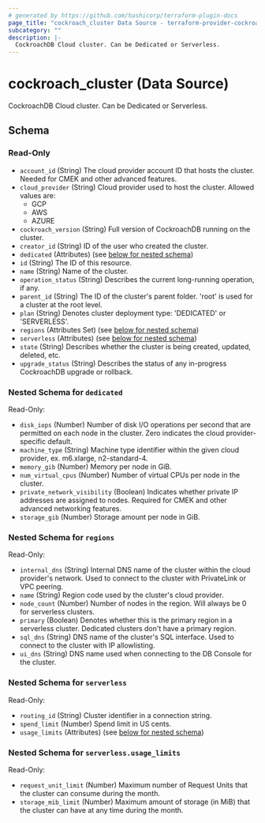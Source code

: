 ```yaml
---
# generated by https://github.com/hashicorp/terraform-plugin-docs
page_title: "cockroach_cluster Data Source - terraform-provider-cockroach"
subcategory: ""
description: |-
  CockroachDB Cloud cluster. Can be Dedicated or Serverless.
---
```


# cockroach_cluster (Data Source)

CockroachDB Cloud cluster. Can be Dedicated or Serverless.



<!-- schema generated by tfplugindocs -->
## Schema

### Read-Only

- `account_id` (String) The cloud provider account ID that hosts the cluster. Needed for CMEK and other advanced features.
- `cloud_provider` (String) Cloud provider used to host the cluster. Allowed values are:
  * GCP
  * AWS
  * AZURE
- `cockroach_version` (String) Full version of CockroachDB running on the cluster.
- `creator_id` (String) ID of the user who created the cluster.
- `dedicated` (Attributes) (see [below for nested schema](#nestedatt--dedicated))
- `id` (String) The ID of this resource.
- `name` (String) Name of the cluster.
- `operation_status` (String) Describes the current long-running operation, if any.
- `parent_id` (String) The ID of the cluster's parent folder. 'root' is used for a cluster at the root level.
- `plan` (String) Denotes cluster deployment type: 'DEDICATED' or 'SERVERLESS'.
- `regions` (Attributes Set) (see [below for nested schema](#nestedatt--regions))
- `serverless` (Attributes) (see [below for nested schema](#nestedatt--serverless))
- `state` (String) Describes whether the cluster is being created, updated, deleted, etc.
- `upgrade_status` (String) Describes the status of any in-progress CockroachDB upgrade or rollback.

<a id="nestedatt--dedicated"></a>
### Nested Schema for `dedicated`

Read-Only:

- `disk_iops` (Number) Number of disk I/O operations per second that are permitted on each node in the cluster. Zero indicates the cloud provider-specific default.
- `machine_type` (String) Machine type identifier within the given cloud provider, ex. m6.xlarge, n2-standard-4.
- `memory_gib` (Number) Memory per node in GiB.
- `num_virtual_cpus` (Number) Number of virtual CPUs per node in the cluster.
- `private_network_visibility` (Boolean) Indicates whether private IP addresses are assigned to nodes. Required for CMEK and other advanced networking features.
- `storage_gib` (Number) Storage amount per node in GiB.


<a id="nestedatt--regions"></a>
### Nested Schema for `regions`

Read-Only:

- `internal_dns` (String) Internal DNS name of the cluster within the cloud provider's network. Used to connect to the cluster with PrivateLink or VPC peering.
- `name` (String) Region code used by the cluster's cloud provider.
- `node_count` (Number) Number of nodes in the region. Will always be 0 for serverless clusters.
- `primary` (Boolean) Denotes whether this is the primary region in a serverless cluster. Dedicated clusters don't have a primary region.
- `sql_dns` (String) DNS name of the cluster's SQL interface. Used to connect to the cluster with IP allowlisting.
- `ui_dns` (String) DNS name used when connecting to the DB Console for the cluster.


<a id="nestedatt--serverless"></a>
### Nested Schema for `serverless`

Read-Only:

- `routing_id` (String) Cluster identifier in a connection string.
- `spend_limit` (Number) Spend limit in US cents.
- `usage_limits` (Attributes) (see [below for nested schema](#nestedatt--serverless--usage_limits))

<a id="nestedatt--serverless--usage_limits"></a>
### Nested Schema for `serverless.usage_limits`

Read-Only:

- `request_unit_limit` (Number) Maximum number of Request Units that the cluster can consume during the month.
- `storage_mib_limit` (Number) Maximum amount of storage (in MiB) that the cluster can have at any time during the month.


